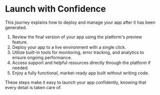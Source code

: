 # Launch with Confidence

This journey explains how to deploy and manage your app after it has been generated.

1. Review the final version of your app using the platform's preview feature.
2. Deploy your app to a live environment with a single click.
3. Utilize built-in tools for monitoring, error tracking, and analytics to ensure ongoing performance.
4. Access support and helpful resources directly through the platform if needed.
5. Enjoy a fully functional, market-ready app built without writing code.

These steps make it easy to launch your app confidently, knowing that every detail is taken care of.